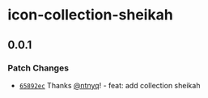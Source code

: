 # icon-collection-sheikah

## 0.0.1

### Patch Changes

- [`65892ec`](https://github.com/ntnyq/iconify-collections/commit/65892ec1f132c2699d01ca4e5a99b059e47536c0) Thanks [@ntnyq](https://github.com/ntnyq)! - feat: add collection sheikah
